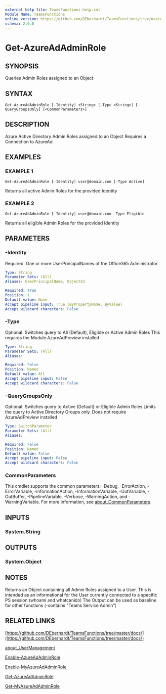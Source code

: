 ```yaml
---
external help file: TeamsFunctions-help.xml
Module Name: TeamsFunctions
online version: https://github.com/DEberhardt/TeamsFunctions/tree/master/docs/
schema: 2.0.0
---
```


# Get-AzureAdAdminRole

## SYNOPSIS
Queries Admin Roles assigned to an Object

## SYNTAX

```
Get-AzureAdAdminRole [-Identity] <String> [-Type <String>] [-QueryGroupsOnly] [<CommonParameters>]
```

## DESCRIPTION
Azure Active Directory Admin Roles assigned to an Object
Requires a Connection to AzureAd

## EXAMPLES

### EXAMPLE 1
```
Get-AzureAdAdminRole [-Identity] user@domain.com [-Type Active]
```

Returns all active Admin Roles for the provided Identity

### EXAMPLE 2
```
Get-AzureAdAdminRole [-Identity] user@domain.com -Type Eligible
```

Returns all eligible Admin Roles for the provided Identity

## PARAMETERS

### -Identity
Required.
One or more UserPrincipalNames of the Office365 Administrator

```yaml
Type: String
Parameter Sets: (All)
Aliases: UserPrincipalName, ObjectId

Required: True
Position: 1
Default value: None
Accept pipeline input: True (ByPropertyName, ByValue)
Accept wildcard characters: False
```

### -Type
Optional.
Switches query to All (Default), Eligible or Active Admin Roles
This requires the Module AzureAdPreview installed

```yaml
Type: String
Parameter Sets: (All)
Aliases:

Required: False
Position: Named
Default value: All
Accept pipeline input: False
Accept wildcard characters: False
```

### -QueryGroupsOnly
Optional.
Switches query to Active (Default) or Eligible Admin Roles
Limits the query to Active Directory Groups only.
Does not require AzureAdPreview installed

```yaml
Type: SwitchParameter
Parameter Sets: (All)
Aliases:

Required: False
Position: Named
Default value: False
Accept pipeline input: False
Accept wildcard characters: False
```

### CommonParameters
This cmdlet supports the common parameters: -Debug, -ErrorAction, -ErrorVariable, -InformationAction, -InformationVariable, -OutVariable, -OutBuffer, -PipelineVariable, -Verbose, -WarningAction, and -WarningVariable. For more information, see [about_CommonParameters](http://go.microsoft.com/fwlink/?LinkID=113216).

## INPUTS

### System.String
## OUTPUTS

### System.Object
## NOTES
Returns an Object containing all Admin Roles assigned to a User.
This is intended as an informational for the User currently connected to a specific PS session (whoami and whatcanido)
The Output can be used as baseline for other functions (-contains "Teams Service Admin")

## RELATED LINKS

[https://github.com/DEberhardt/TeamsFunctions/tree/master/docs/](https://github.com/DEberhardt/TeamsFunctions/tree/master/docs/)

[about_UserManagement]()

[Enable-AzureAdAdminRole]()

[Enable-MyAzureAdAdminRole]()

[Get-AzureAdAdminRole]()

[Get-MyAzureAdAdminRole]()

